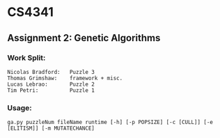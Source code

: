 # CS4341
## Assignment 2: Genetic Algorithms

### Work Split:
	Nicolas Bradford:	Puzzle 3
	Thomas Grimshaw:	framework + misc.
	Lucas Lebrao:		Puzzle 2
	Tim Petri:			Puzzle 1

### Usage:
	ga.py puzzleNum fileName runtime [-h] [-p POPSIZE] [-c [CULL]] [-e [ELITISM]] [-m MUTATECHANCE]
             
